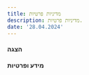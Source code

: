 ```yaml
---
title: מדיניות פרטיות
description: מדיניות פרטיות.
date: '28.04.2024'
---
```


#### הצגה

#### מידע ופרטיות

